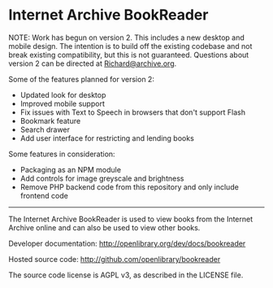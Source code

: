 # Internet Archive BookReader

NOTE: Work has begun on version 2. This includes a new desktop and mobile design. The intention is to build off the existing codebase and not break existing compatibility, but this is not guaranteed. Questions about version 2 can be directed at Richard@archive.org.

Some of the features planned for version 2:
- Updated look for desktop
- Improved mobile support
- Fix issues with Text to Speech in browsers that don't support Flash
- Bookmark feature
- Search drawer
- Add user interface for restricting and lending books

Some features in consideration:
- Packaging as an NPM module
- Add controls for image greyscale and brightness
- Remove PHP backend code from this repository and only include frontend code

---

The Internet Archive BookReader is used to view books from the Internet Archive
online and can also be used to view other books.

Developer documentation:
http://openlibrary.org/dev/docs/bookreader

Hosted source code:
http://github.com/openlibrary/bookreader

The source code license is AGPL v3, as described in the LICENSE file.
